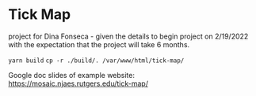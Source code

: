 # Tick Map

project for Dina Fonseca - given the details to begin project on 2/19/2022 with the expectation that the project will take 6 months.

`yarn build`
`cp -r ./build/. /var/www/html/tick-map/`

Google doc slides of example website: https://mosaic.njaes.rutgers.edu/tick-map/